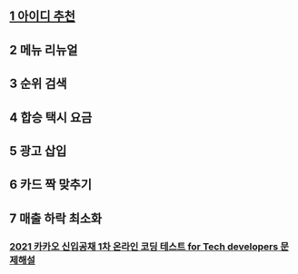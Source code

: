 ## [1 아이디 추천](https://programmers.co.kr/learn/courses/30/lessons/72410)
## 2 메뉴 리뉴얼
## 3 순위 검색
## 4 합승 택시 요금
## 5 광고 삽입
## 6 카드 짝 맞추기
## 7 매출 하락 최소화

### [2021 카카오 신입공채 1차 온라인 코딩 테스트 for Tech developers 문제해설](https://tech.kakao.com/2021/01/25/2021-kakao-recruitment-round-1/)